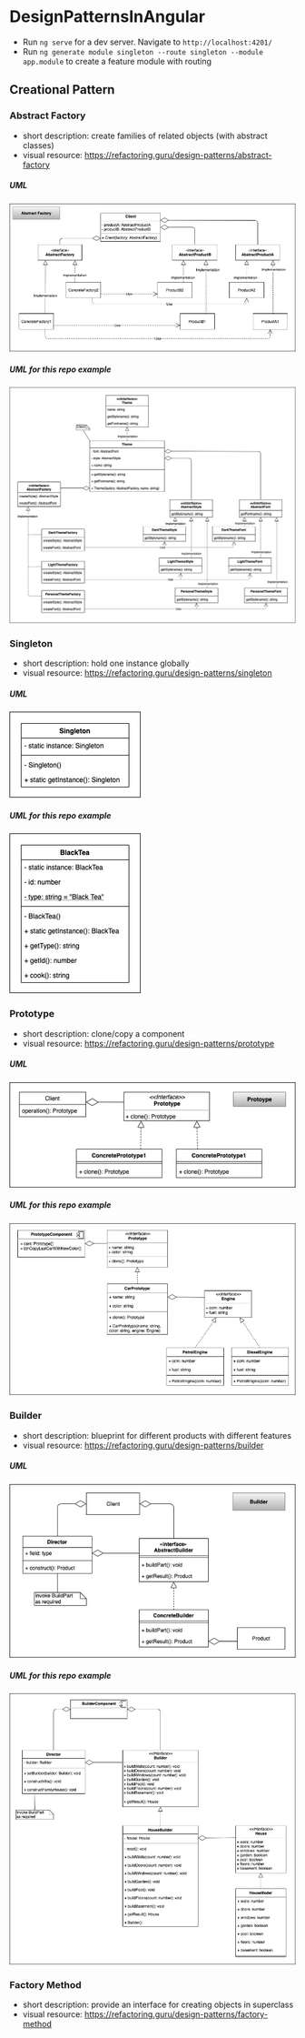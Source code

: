 # DesignPatternsInAngular

- Run `ng serve` for a dev server. Navigate to `http://localhost:4201/`
- Run `ng generate module singleton --route singleton --module app.module` to create a feature module with routing

## Creational Pattern

### Abstract Factory

- short description: create families of related objects (with abstract classes)
- visual resource: https://refactoring.guru/design-patterns/abstract-factory

##### UML

![AbstractFactory](./readme/images/01.%20Abstract%20Factory.jpg)

##### UML for this repo example

![Example](./readme/images/01.%20Abstract%20Factory%20example.jpg)

### Singleton

- short description: hold one instance globally
- visual resource: https://refactoring.guru/design-patterns/singleton

##### UML

![Builder](./readme/images/02.%20Singleton.jpg)

##### UML for this repo example

![Example](./readme/images/02.%20Singleton%20example.jpg)

### Prototype

- short description: clone/copy a component 
- visual resource: https://refactoring.guru/design-patterns/prototype

##### UML

![Builder](./readme/images/03.%20Prototype.jpg)

##### UML for this repo example

![Example](./readme/images/03.%20Prototype%20example.jpg)

### Builder

- short description: blueprint for different products with different features
- visual resource: https://refactoring.guru/design-patterns/builder

##### UML

![Builder](./readme/images/04.%20Builder.jpg)

##### UML for this repo example

![Example](./readme/images/04.%20Builder%20example.jpg)

### Factory Method

- short description: provide an interface for creating objects in superclass
- visual resource: https://refactoring.guru/design-patterns/factory-method
